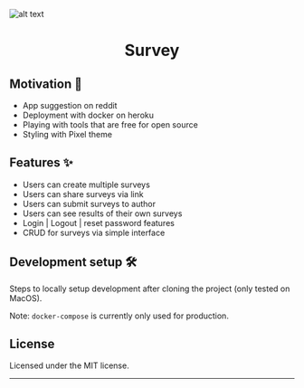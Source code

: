 ![alt text](https://github.com/gurupratap-matharu/awesome-survey/staticfiles/pages/hero.jpg "Hero Banner")

<h1 align="center">Survey</h1>

## Motivation 🎯

- App suggestion on reddit
- Deployment with docker on heroku
- Playing with tools that are free for open source
- Styling with Pixel theme

## Features ✨

- Users can create multiple surveys
- Users can share surveys via link
- Users can submit surveys to author
- Users can see results of their own surveys
- Login | Logout | reset password features
- CRUD for surveys via simple interface

## Development setup 🛠

Steps to locally setup development after cloning the project (only tested on MacOS).

Note: `docker-compose` is currently only used for production.

## License

Licensed under the MIT license.

---
